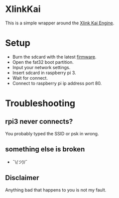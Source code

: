 # XlinkKai
This is a simple wrapper around the [Xlink Kai Engine](https://www.teamxlink.co.uk/).

# Setup
* Burn the sdcard with the latest [firmware](https://github.com/ConnorRigby/xlink-kai/releases/download/v0.1.0/xlink-rpi3-v0.1.0.img).
* Open the fat32 boot partition.
* Input your network settings.
* Insert sdcard in raspberry pi 3.
* Wait for connect.
* Connect to raspberry pi ip address port 80.

# Troubleshooting

## rpi3 never connects?
You probably typed the SSID or psk in wrong.

## something else is broken
  * ¯\\_(ツ)_/¯

## Disclaimer
Anything bad that happens to you is not my fault.
